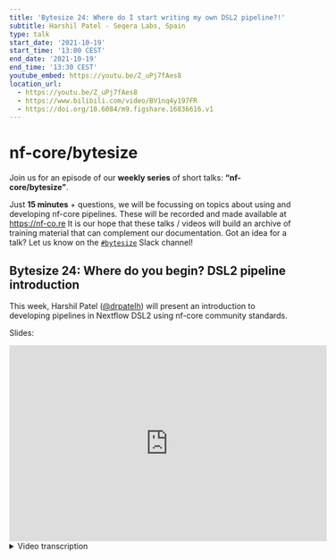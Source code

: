 ```yaml
---
title: 'Bytesize 24: Where do I start writing my own DSL2 pipeline?!'
subtitle: Harshil Patel - Seqera Labs, Spain
type: talk
start_date: '2021-10-19'
start_time: '13:00 CEST'
end_date: '2021-10-19'
end_time: '13:30 CEST'
youtube_embed: https://youtu.be/Z_uPj7fAes8
location_url:
  - https://youtu.be/Z_uPj7fAes8
  - https://www.bilibili.com/video/BV1nq4y197FR
  - https://doi.org/10.6084/m9.figshare.16836616.v1
---
```


# nf-core/bytesize

Join us for an episode of our **weekly series** of short talks: **“nf-core/bytesize”**.

Just **15 minutes** + questions, we will be focussing on topics about using and developing nf-core pipelines.
These will be recorded and made available at <https://nf-co.re>
It is our hope that these talks / videos will build an archive of training material that can complement our documentation. Got an idea for a talk? Let us know on the [`#bytesize`](https://nfcore.slack.com/channels/bytesize) Slack channel!

## Bytesize 24: Where do you begin? DSL2 pipeline introduction

This week, Harshil Patel ([@drpatelh](http://github.com/drpatelh/)) will present an introduction to developing pipelines in Nextflow DSL2 using nf-core community standards.

Slides:

<div class="ratio ratio-16x9">
    <iframe src="https://widgets.figshare.com/articles/16836616/embed?show_title=1" width="568" height="351" allowfullscreen frameborder="0"></iframe>
</div>

<details markdown="1"><summary>Video transcription</summary>
**Note: The content has been edited for reader-friendliness**

[0:01](https://youtu.be/Z_uPj7fAes8&t=1)
(host) [...] talk which is in preparation for the big DSL2 hackathon next week and today we have Harshil Patel from Seqera Labs presenting about writing your own nf-core DSL2 pipeline. During the talk if you have any questions for Harshil please put them in the chat and I'll read them out. As a reminder this video and all the previous bytesize talks are on the YouTube channel so you can consult them there later as well and all the links are on our homepage, so please take it away Harshil.

[0:26](https://youtu.be/Z_uPj7fAes8&t=26)
Hello everyone, good afternoon and thank you for watching and joining this talk. I will be giving the 24th nf-core bytesize talk. It's just amazing how we have got this far with this many talks now. I remember when we were still setting this stuff up, but hopefully they're useful to you guys. This particular one will be about trying to deal with the exploding head that is "I've got a DSL1 pipeline or I'm comfortable with DSL1, how do I now switch to writing a DSL2 Nextflow pipeline?".

[1:08](https://youtu.be/Z_uPj7fAes8&t=68)
Nextflow, as some of you know has this new syntax called DSL2 which is a more modular syntax. It allows you to reuse components and essentially make things a bit more flexible in terms of pipeline development as well. There's loads of resources so as I mentioned we have bytesize talks, that are revolved around DSL2 pipeline development. How we are tackling DSL2 on nf-core, but there are some generic concepts there, that may be useful to you as well. If you like, in the bytesize tests there are also some guidelines and other stuff that you may be able to take away to use for your own DSL2 pipeline development in non-nf-core pipelines too. Last week, Rike, Maxime and I recorded a couple of more up-to-date talks about the pipeline structure that we have for DSL2 in the template that we maintain on nf-core tools. I just briefly went through that again in preparation for the hackathon, so people get an idea as to what these files are doing and why they're there. Another talk which was typically a 45-minute talk. By my standards, that is where I typically get with these talks. That one was more about the process of picking a module and using the various tooling that we've created, to then contribute that back to nf-core modules. There are some generic concepts there that may be useful to you to take away.

[2:43](https://youtu.be/Z_uPj7fAes8&t=163)
The first thing I would do is attempt to watch some of these talks here, and also we've got loads of documentation and guidelines on the website, that'd be worth looking at. Figuring out how to tackle DSL2 in some way philosophically, would be in comparison to the way that you would attempt to figure out how these components are put together. The smallest unit of a DSL2 pipeline will be a module. So attempting to figure out how you need to mentally create and write these modules, to structure an entire pipeline together, is quite useful. We've got these guidelines and adding new modules and some of the concepts that we've used to attempt to standardize these these modules and the syntax available on the website for you to have a look at.

[3:33](https://youtu.be/Z_uPj7fAes8&t=213)
How you convert your pipeline will obviously depend on what status it is and where you're coming from, where you're starting from. For existing nf-core pipelines a lot of the groundwork has now been done, in terms of porting our old DSL1 template to a DSL2 template and switching things around, adding tests, all the boilerplates. This is one of the big advantages of working in a community like this, because it's not just me or another person, or someone else doing this, there's an entire community contributing to this. It just makes it easier to maintain and push these changes and across an entire sway the pipelines.

[4:15](https://youtu.be/Z_uPj7fAes8&t=213)
Those starting out with existing pipelines, you just would need to merge in the template sync that you would have got via a pull request. This is automated, it's sent out when whenever we release the nf-core tools package. You would have a pull request that is sitting there, waiting to be merged in. The first thing I would do with that, is just merge that in. You may have quite a few merge conflicts, but unfortunately, because this is such a big change, you will have to wrestle with those for now. Hopefully in the future they'll get smaller and smaller as things stabilize.

[4:45](https://youtu.be/Z_uPj7fAes8&t=285)
Get the tests working again. With nf-core pipelines we insist on having test data sets for continuous integration and for local testing. It just means that whenever you update the pipeline code you can test the pipeline to make sure it's working. After you've merged in the template sync, try and get the test working again, even if it's still in a DSL1 format. Just try and get the test working again and then decide how you want to tackle the implementation, which i'll go through briefly in some of the following slides. With new nf-core pipelines we have loads of guidelines and docs. There's very small differences in the way that the template has changed between DSL1 and DSL2, in order to manage the modules aspect. More change probably has been in the way that we've siloed away some of the boilerplate code into into lib directories, to make it easier to read the code that we've got there, and to update it. More guidelines and documentations on the website. I won't go through that in detail. Have a look.

[5:46](https://youtu.be/Z_uPj7fAes8&t=346)
But most importantly, if you want to contribute a pipeline to nf-core or you're thinking of doing it - whether you start off by with a new nf-core pipeline, or you start off thinking "I'm just going to write my own pipeline but maybe I might contribute to nf-core in the future" - please come and approach us first. Because we try not to have redundancy in pipelines and it's always a community decision as to what gets in. It'd be great if you can approach this before you lay down in your code. Things can become a bit awkward, when you've written a pipeline and it's fully functional and it's in all its awesomeness, but it may not necessarily fit with what we have or what we require. In that case we don't want to disappoint you or make things difficult for everyone.

[6:34](https://youtu.be/Z_uPj7fAes8&t=394)
If you've got a non-nf-core pipeline, so for example you don't want to contribute to nf-core, you can still use the tooling that we've created. It's completely up to you and it's flexible, how you adopt the standards and the template and the different files and stuff that we've got in the template. This is simply done by using the `nf-core create` command in the nf-core tools package. It's one command, you get a bunch of boilerplate stuff, that you don't have to do yourself. If you're just looking at writing simple Nextflow pipelines this may be overkill. But if you're seriously thinking about writing your own pipeline, even to use as a reference to see how the community itself is adopting best practices, how they run github actions, use continuous integration, configuration, linting, all sorts of other stuff as well. This is very useful to have a look. Like I mentioned, I gave a talk about that last week, so you can see what it looks like and what the files in that repository are doing.

[7:28](https://youtu.be/Z_uPj7fAes8&t=448)
It also means that you can sync in the template. Whenever we do a release of nf-core tools all nf-core pipelines automatically get this sync PR. Anything we've updated in the pipeline template then gets pushed automatically to these pipelines via this sync PR. If you have created a pipeline template, or be it, whether you're not going to contribute to nf-core, then you can use the sync functionality to update your template too with that. It just it just allows you to keep up to date with the best practices and other boilerplate and bugs fixes and stuff, that the community is implementing.

[8:07](https://youtu.be/Z_uPj7fAes8&t=487)
It also means the pipeline can be contributed later. Like I said, approach us first if you are seriously thinking about it. When you use `nf-core create`, it does a few things, especially with git. There's a bit of magic there, that allows you to then contribute that pipeline to nf-core later on down the line, if you so wish to so. That's another advantage. We also have loads of other nf-core tools commands. Check it out. I won't go through them now but there's various tools for linting and other stuff that'll be useful for maintaining and developing the pipelines.

[8:44](https://youtu.be/Z_uPj7fAes8&t=524)
The first call I would recommend is to look at nf-core modules. That's our repository for wrapper scripts, essentially, or DSL2 modules. It's been developing immensely well. We've got six to seven contributors. We've almost got to 300 modules now, which after the hackathon, I imagine, will completely surpass that. It's just a repository for standardized module wrapper scripts for individual tools like fastqc, or trim galore, that you can just pull and use directly in your pipelines. You don't need to go through the effort of writing these modules. It saves a lot of work and this fits in with the ethos of Nextflow DSL2 as well. It's constantly evolving. I won't say that it's completely stable, because it's not. I would say however that we're constantly making it better and trying to shift towards using as Nextflow-esque language and approaches as possible. So check it out!

[9:47](https://youtu.be/Z_uPj7fAes8&t=587)
To add to that, we've got loads of tools that we've added in nf-core tools, specifically to deal with modules. I've listed them here. You can list modules, install them, update, and all sorts of other functionalities. Some of this I refer to in the other pre-hackathon talk about contributing to nf-core modules, that I gave last week. The link was in the first slide.

[10:10](https://youtu.be/Z_uPj7fAes8&t=610)
We plan to have subworkflows in the future. For those of you that don't know what a subworkflow is, it is essentially a chain of modules. A module is a unit of DSL2, let's say where you've got FastQC that runs on a single sample and performs a particular task. However you can chain these together so you can run FastQC and adapter trimming after that as a subworkflow. Then you get a larger chain of modules, that you can then just plug into a pipeline, without having to individually chain them together. This is the true power of DSL2.

[10:48](https://youtu.be/Z_uPj7fAes8&t=648)
How we make subworkflow shareable and reusable across pipelines is going to be a real test, because we'll have to figure out a few other things. We plan to tackle some of this at the hackathon next week and maybe - as you can see we've got an nf-core modules command - we'll probably have an nf-core subworkflows command, that will install all of the module dependencies, as well as the subworkflow, wherever it needs to be installed. All you really have to do is include it in your pipeline.

[11:16](https://youtu.be/Z_uPj7fAes8&t=676)
Getting started, I would probably start by looking at existing pipelines that have done this. I'm pointing to nf-core pipelines here, because it's what we know, it's what we've done. There's a full list. If you click on that link there, there's a DSL2 tab on the pipeline health page on the website, that allows you to look at other example pipelines, if they're more applicable to you. I think most importantly is setting up a nice test data set. We try and tackle that right at the beginning. It's always good to test your pipeline right from the offset. It also means that other people can collaborate on the pipeline with you and you can identify bugs and issues and pull requests or locally, that you can fix, whilst developing the pipeline together.

[12:05](https://youtu.be/Z_uPj7fAes8&t=725)
I would say it's incredibly vital to have a nice minimal test data set that you can use. This becomes important when your people just want to test the pipeline on their own infrastructures, for example. This minimal test data set is independent of the samples they're using and so you know the test data sets should be working and it allows you to rule out other issues with infrastructure and such, when using Nextflow.

[12:30](https://youtu.be/Z_uPj7fAes8&t=750)
Compiling list of modules. This is quite an obvious point, but you need to know what modules you have. We've got loads on nf-core modules, like I said we've got already got about 300 of them. A lot of this work has probably already been done for you. That's not to say, we wouldn't like your contributions there too, because then it just means it's done for someone else as well. Hopefully at some point we'll get to a point where... a majority at the moment is quite genomics focused, but hopefully we'll be getting other modules in there, from other life science areas as well.

[12:30](https://youtu.be/Z_uPj7fAes8&t=750)
Find and recycle sub-workflows. We're still working on this, or adding this to nf-core modules, or having a separate repository, maybe nf-core sub-workflows for this. These are at the moment within pipelines like rnaseq. The sub-workflows folder. You can have a look in and see if there's anything you'd like to reuse from there or from anywhere else. At the moment it's a manual process but hopefully we will automate this in the future. How you do this and collaborate on these modules depends entirely on how you want to develop the pipeline. You could create a list of modules as separate issues and then work your way through those or you could create a project board, like Sarek has done, which I will show you in the next slide, or maybe the side after. You can collaborate and tick these off the list, eventually, whilst you're developing the pipeline.

[13:54](https://youtu.be/Z_uPj7fAes8&t=834)
In terms of implementation, we've built a lot of these tools. Nf-core `modules create` is an is an example of this. It just takes a vanilla module template with loads of to-do statements and other things in, that are really useful for newbies and beginners. Just as a reminder, to make sure that you filled in the correct bits in the file. It has a load of to-do statements within this particular template. When you run `nf-core modules create` it just replaces the name of the module that you'd like to create within this template. Then you have to go about then replacing the bits you want in order to finesse and add your module or create a module. Some of this stuff I went through in that "contributing to nf-core modules" talk, so please do have a look at that and you'll get an idea as to how that can that can work. You can do that for both local modules, the ones you don't want to contribute to, or ones that you do.

[14:52](https://youtu.be/Z_uPj7fAes8&t=892)
Reuse biocontainers. The biocontainers are essentially bioconda packages built within both Singularity and Docker containers. It's an awesome resource, that we've been using almost exclusively for all of our modules. It just means that you can get a Docker container and a singularity container for free. We don't have to maintain anything. If someone adds a new bioconda package, we get that as a container for free. Reusing this is nice because then it just gives you this option and of not having to host and maintain this yourselves. Passing sample information around is also quite important. You need to figure out the flow of your pipeline. Typically what you would do is have you'd have different values in a channel for different sample attributes, but this gets a bit complicated when you want to generalize a module. The best way to do that is to put all of this sample information into, what we have called, a meta map. Then you can have as many - it's like a python dictionary - you can have as many attributes within there and pass that through a pipeline. That also means you can reuse existing modules and nf-core modules and so on, and still have access to that meta within your pipeline context. How you do that use is also something you need to think about.

[16:06](https://youtu.be/Z_uPj7fAes8&t=966)
Try and stick to a single syntax convention. We obviously have our own, but whatever you do, whether you want to develop your own, just stick to a single syntax convention. Because it just makes things consistently easier to maintain and to update over time. When you change that syntax, or that convention, you can reuse what we've done. A lot of people are. The caveat there is that it's constantly evolving, it's something you have to keep on top of. I don't think that's a bad thing, personally, because everything changes, everything evolves. Please write your modules in a way that they can be reused! That's the true power of all of this. That just means that someone,whether you contribute them to nf-core modules - whether you write them and keep them locally within your pipeline - it means other people can just pull that module straight away and reuse it without having to do much.

[17:00](https://youtu.be/Z_uPj7fAes8&t=1020)
There are various different approaches in terms of how you tackle the implementation. I particularly prefer the bottom-up approach, where you have your main script. It's just completely DSL1, you essentially just comment out the whole thing and start adding one-by-one each of these modules into the pipeline. It just allows you to test every step of the way. Also there's other things around the way - that you pass channels and manipulate channels to these modules, that it allows you to do quite interactively, whilst you're developing the pipeline. This is what what I prefer doing. There are other approaches. For example, there's a couple of links to issues there, where we've been creating a list of modules, that you can see on the right here and that we have worked our way through. This can be individual issues or you can create a project board which is what that nf-core/sarek link will take you to.

[17:54](https://youtu.be/Z_uPj7fAes8&t=1074)
You can do a top-down approach, where you write your modules first and then stitch the pipeline together. There may be caveats in the way that you do that. It's not impossible. I think Praveen and Maxime have done that with nf-core/rnavar, where they wrote the modules and then stitch the pipelines together. There are a couple of caveats in terms of the way that you may need to update modules, whilst you're then developing the pipeline, because you've already written them and you may need to change them, to fit into the pipeline and stuff. It's still a valid and plausible approach.

[18:26](https://youtu.be/Z_uPj7fAes8&t=1106)
We will be changing the syntax that we're using for DSL2 very soon, hopefully. We're moving to a more Nextflow native syntax. I've provided a brief description of this in the "contributors to modules" talk at that particular time, if you want to skip through to it, so I won't go through this in any detail. The information is there and hopefully it will make the adoption and usage of these modules even more widely accessible, because we'd be using a native Nextflow syntax. That just removes things like the functions file and other things, that have been a bit of an issue in terms of customization. Watch this space. Things are evolving. Everything will be updated and hopefully you'll be able to keep on top. This is something that we'll probably be discussing and trying to iron out at the hackathon.

[19:22](https://youtu.be/Z_uPj7fAes8&t=1162)
If you need to get in touch: Slack. There's the #modules channel on there, we have a DSL2 pipelines channel somewhere as well, I can't remember what it's called. James will probably tell you when you finish. We've got we've got another channel, for those that are... DSL2 conversion channel or something like that, for people that are interested in knowing more about the conversion process. Github, Twitter, Youtube. Reach out however. Join the community, join the slack workspace! There's a lot of information to be gained there and it's ridiculously easy to join. Even if you're just lurking in the background you'll be surprised how you can just absorb the knowledge. Thank you to everyone in both communities, nf-core, Nextflow, bioconda, biocontainers, my new worklord Seqera labs. An awesome bunch of people and that I will be seeing in Majorca tomorrow. We have a hackathon next on the 27th - 29th, which has partly been mentioned a few times now. If you haven't signed up, I think the sign-up is still open. I look forward to seeing you there. Thank you.

[20:31](https://youtu.be/Z_uPj7fAes8&t=1231)
(host) Thank you very much Harshil. The channel you were talking to talking about is slack channel is #dsl2-transition.

(speaker) There you go. That's it.

(host) Are there any questions? You need to post them on Zoom or in the Slack chat. Anything? Well, I guess that's it for today. Of course we have the hackathon next week. That will be in Gathertown, so it'd be a very nice interactive environment. I'm sure you can come by and ask Harshil questions then. But otherwise we do have a bytesize talk next week from Daniel Straub talking about nf-core/ampliseq. This will be normal time: one o'clock CET on tuesdays, and then like Harshil said, we have the hackathon Wednesday to Friday next week.

</details>
